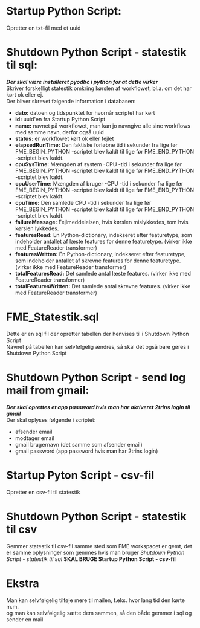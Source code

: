 # Startup Python Script:
Opretter en txt-fil med et uuid

# Shutdown Python Script - statestik til sql:
***Der skal være installeret pyodbc i python for at dette virker***\
Skriver forskelligt statestik omkring kørslen af workflowet, bl.a. om det har kørt ok eller ej.\
Der bliver skrevet følgende information i databasen:
- **dato:** datoen og tidspunktet for hvornår scriptet har kørt
- **id:** uuid'en fra Startup Python Script
- **name:** navnet på workflowet, man kan jo navngive alle sine workflows med samme navn, derfor også uuid
- **status:** er workflowet kørt ok eller fejlet
- **elapsedRunTime:** Den faktiske forløbne tid i sekunder fra lige før FME_BEGIN_PYTHON -scriptet blev kaldt til lige før FME_END_PYTHON -scriptet blev kaldt.
- **cpuSysTime:** Mængden af system -CPU -tid i sekunder fra lige før FME_BEGIN_PYTHON -scriptet blev kaldt til lige før FME_END_PYTHON -scriptet blev kaldt.
- **cpuUserTime:** Mængden af bruger -CPU -tid i sekunder fra lige før FME_BEGIN_PYTHON -scriptet blev kaldt til lige før FME_END_PYTHON -scriptet blev kaldt.
- **cpuTime:** Den samlede CPU -tid i sekunder fra lige før FME_BEGIN_PYTHON -scriptet blev kaldt til lige før FME_END_PYTHON -scriptet blev kaldt.
- **failureMessage:** Fejlmeddelelsen, hvis kørslen mislykkedes, tom hvis kørslen lykkedes.
- **featuresRead:** En Python-dictionary, indekseret efter featuretype, som indeholder antallet af læste features for denne featuretype. (virker ikke med FeatureReader transformer)
- **featuresWritten:** En Python-dictionary, indekseret efter featuretype, som indeholder antallet af skrevne features for denne featuretype. (virker ikke med FeatureReader transformer)
- **totalFeaturesRead:** Det samlede antal læste features. (virker ikke med FeatureReader transformer)
- **totalFeaturesWritten:** Det samlede antal skrevne features. (virker ikke med FeatureReader transformer)
# FME_Statestik.sql
Dette er en sql fil der opretter tabellen der henvises til i Shutdown Python Script\
Navnet på tabellen kan selvfølgelig ændres, så skal det også bare gøres i Shutdown Python Script
# Shutdown Python Script - send log mail from gmail:
***Der skal oprettes et app password hvis man har aktiveret 2trins login til gmail***\
Der skal oplyses følgende i scriptet:
- afsender email
- modtager email
- gmail brugernavn (det samme som afsender email)
- gmail password (app password hvis man har 2trins login)
# Startup Pyton Script - csv-fil
Opretter en csv-fil til statestik
# Shutdown Python Script - statestik til csv
Gemmer statestik til csv-fil samme sted som FME workspacet er gemt, det er samme oplysninger som gemmes hvis man bruger *Shutdown Python Script - statestik til sql*
**SKAL BRUGE Startup Python Script - csv-fil**
# Ekstra
Man kan selvfølgelig tilføje mere til mailen, f.eks. hvor lang tid den kørte m.m.\
og man kan selvfølgelig sætte dem sammen, så den både gemmer i sql og sender en mail

